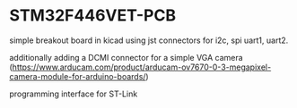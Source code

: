 # STM32F446VET-PCB
simple breakout board in kicad using jst connectors for i2c, spi uart1, uart2.

additionally adding a DCMI connector for a simple VGA camera (https://www.arducam.com/product/arducam-ov7670-0-3-megapixel-camera-module-for-arduino-boards/)

programming interface for ST-Link
